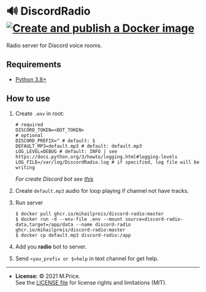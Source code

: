 # 🔊 DiscordRadio [![Create and publish a Docker image](https://github.com/MihailPreis/discord-radio/actions/workflows/deploy-image.yml/badge.svg?branch=master)](https://github.com/MihailPreis/discord-radio/actions/workflows/deploy-image.yml)

Radio server for Discord voice rooms.

## Requirements

 - [Python 3.8+](https://www.python.org/)

## How to use

1. Create `.env` in root:
   ```dotenv
   # required
   DISCORD_TOKEN=<BOT_TOKEN>
   # optional
   DISCORD_PREFIX=^ # default: $
   DEFAULT_MP3=default.mp3 # default: default.mp3
   LOG_LEVEL=DEBUG # default: INFO | see https://docs.python.org/3/howto/logging.html#logging-levels
   LOG_FILE=/var/log/DiscordRadio.log # if specified, log file will be writing
   ```
   *For create Discord bot see [this](https://discordpy.readthedocs.io/en/stable/discord.html)*

2. Create `default.mp3` audio for loop playing if channel not have tracks.

3. Run server
   ```shell
   $ docker pull ghcr.io/mihailpreis/discord-radio:master
   $ docker run -d --env-file .env --mount source=discord-radio-data,target=/app/data --name discord-radio ghcr.io/mihailpreis/discord-radio:master
   $ docker cp default.mp3 discord-radio:/app
   ```

4. Add you **radio** bot to server.

5. Send `<you_prefix or $>help` in text channel for get help.

---

- **License:** © 2021 M.Price.<br>See the [LICENSE file](LICENSE) for license rights and limitations (MIT).
